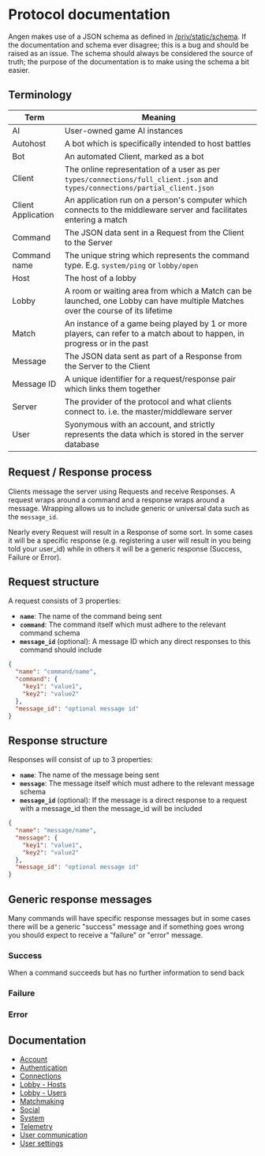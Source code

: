 # Protocol documentation
Angen makes use of a JSON schema as defined in [/priv/static/schema](/priv/static/schema). If the documentation and schema ever disagree; this is a bug and should be raised as an issue. The schema should always be considered the source of truth; the purpose of the documentation is to make using the schema a bit easier.

## Terminology

| Term               | Meaning                                                                                                                         |
| ------------------ | ------------------------------------------------------------------------------------------------------------------------------- |
| AI                 | User-owned game AI instances                                                                                                    |
| Autohost           | A bot which is specifically intended to host battles                                                                            |
| Bot                | An automated Client, marked as a bot                                                                                            |
| Client             | The online representation of a user as per `types/connections/full_client.json` and `types/connections/partial_client.json`     |
| Client Application | An application run on a person's computer which connects to the middleware server and facilitates entering a match              |
| Command            | The JSON data sent in a Request from the Client to the Server                                                                   |
| Command name       | The unique string which represents the command type. E.g. `system/ping` or `lobby/open`                                         |
| Host               | The host of a lobby                                                                                                             |
| Lobby              | A room or waiting area from which a Match can be launched, one Lobby can have multiple Matches over the course of its lifetime  |
| Match              | An instance of a game being played by 1 or more players, can refer to a match about to happen, in progress or in the past       |
| Message            | The JSON data sent as part of a Response from the Server to the Client                                                          |
| Message ID         | A unique identifier for a request/response pair which links them together                                                       |
| Server             | The provider of the protocol and what clients connect to. i.e. the master/middleware server                                     |
| User               | Syonymous with an account, and strictly represents the data which is stored in the server database                              |

## Request / Response process
Clients message the server using Requests and receive Responses. A request wraps around a command and a response wraps around a message. Wrapping allows us to include generic or universal data such as the `message_id`.

Nearly every Request will result in a Response of some sort. In some cases it will be a specific response (e.g. registering a user will result in you being told your user_id) while in others it will be a generic response (Success, Failure or Error).

## Request structure
A request consists of 3 properties:
- **`name`**: The name of the command being sent
- **`command`**: The command itself which must adhere to the relevant command schema
- **`message_id`** (optional): A message ID which any direct responses to this command should include

```json
{
  "name": "command/name",
  "command": {
    "key1": "value1",
    "key2": "value2"
  },
  "message_id": "optional message id"
}
```

## Response structure
Responses will consist of up to 3 properties:
- **`name`**: The name of the message being sent
- **`message`**: The message itself which must adhere to the relevant message schema
- **`message_id`** (optional): If the message is a direct response to a request with a message_id then the message_id will be included

```json
{
  "name": "message/name",
  "message": {
    "key1": "value1",
    "key2": "value2"
  },
  "message_id": "optional message id"
}
```

## Generic response messages
Many commands will have specific response messages but in some cases there will be a generic "success" message and if something goes wrong you should expect to receive a "failure" or "error" message.

### Success
When a command succeeds but has no further information to send back 

### Failure

### Error

## Documentation
- [Account](account.md)
- [Authentication](authentication.md)
- [Connections](connections.md)
- [Lobby - Hosts](lobby_hosts.md)
- [Lobby - Users](lobby_users.md)
- [Matchmaking](matchmaking.md)
- [Social](social.md)
- [System](system.md)
- [Telemetry](telemetry.md)
- [User communication](user_communication.md)
- [User settings](user_settings.md)
